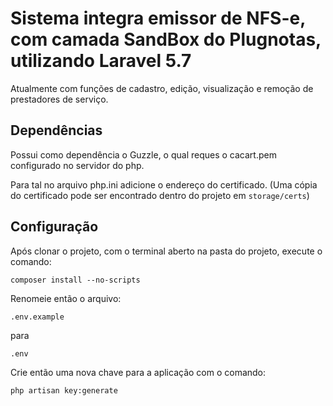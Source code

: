 # Sistema integra emissor de NFS-e, com camada SandBox do Plugnotas, utilizando Laravel 5.7

Atualmente com funções de cadastro, edição, visualização e remoção de prestadores de serviço.

## Dependências

Possui como dependência o Guzzle, o qual reques o cacart.pem configurado no servidor do php.

Para tal no arquivo php.ini adicione o endereço do certificado. (Uma cópia do certificado pode ser encontrado dentro do projeto em ```storage/certs```)

## Configuração

Após clonar o projeto, com o terminal aberto na pasta do projeto, execute o comando:

```composer install --no-scripts```

Renomeie então o arquivo:

```.env.example```

para

```.env```

Crie então uma nova chave para a aplicação com o comando:

```php artisan key:generate```
